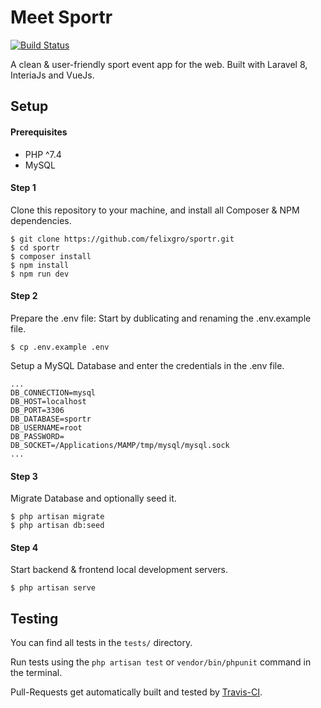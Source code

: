 # Meet Sportr

[![Build Status](https://www.travis-ci.com/felixgro/sportr.svg?branch=master)](https://www.travis-ci.com/felixgro/sportr)

A clean & user-friendly sport event app for the web.
Built with Laravel 8, InteriaJs and VueJs.

## Setup

#### Prerequisites
- PHP ^7.4
- MySQL

#### Step 1
Clone this repository to your machine, and install all Composer & NPM dependencies.
```
$ git clone https://github.com/felixgro/sportr.git
$ cd sportr
$ composer install
$ npm install
$ npm run dev
```

#### Step 2
Prepare the .env file: Start by dublicating and renaming the .env.example file.
```
$ cp .env.example .env
```
Setup a MySQL Database and enter the credentials in the .env file.
```
...
DB_CONNECTION=mysql
DB_HOST=localhost
DB_PORT=3306
DB_DATABASE=sportr
DB_USERNAME=root
DB_PASSWORD=
DB_SOCKET=/Applications/MAMP/tmp/mysql/mysql.sock
...
```

#### Step 3
Migrate Database and optionally seed it.
```
$ php artisan migrate
$ php artisan db:seed
```

#### Step 4
Start backend & frontend local development servers.
```
$ php artisan serve
```

## Testing

You can find all tests in the `tests/` directory.

Run tests using the `php artisan test` or `vendor/bin/phpunit` command in the terminal.

Pull-Requests get automatically built and tested by [Travis-CI](https://www.travis-ci.com).